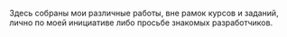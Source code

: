 Здесь собраны мои различные работы, вне рамок курсов и заданий, лично по моей инициативе либо просьбе знакомых разработчиков.